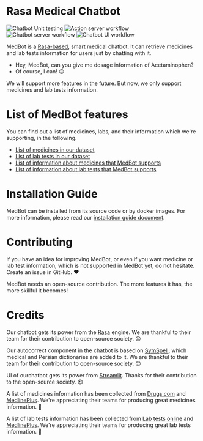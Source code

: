 # Rasa Medical Chatbot
![Chatbot Unit testing](https://github.com/MedBot-team/NaBot/actions/workflows/rasa-test.yml/badge.svg?style=svg)
![Action server workflow](https://github.com/MedBot-team/NaBot/actions/workflows/docker_push_actions.yml/badge.svg?style=svg)
![Chatbot server workflow](https://github.com/MedBot-team/NaBot/actions/workflows/docker_push_chatbot.yml/badge.svg?style=svg)
![Chatbot UI workflow](https://github.com/MedBot-team/NaBot/actions/workflows/docker_push_ui.yml/badge.svg?style=svg)


MedBot is a [Rasa-based](https://rasa.com/), smart medical chatbot. It can retrieve medicines and lab tests information for users just by chatting with it.

- Hey, MedBot, can you give me dosage information of Acetaminophen?
- Of course, I can! :wink:

We will support more features in the future. But now, we only support medicines and lab tests information.

# List of MedBot features

You can find out a list of medicines, labs, and their information which we're supporting, in the following. 

* [List of medicines in our dataset](https://github.com/MedBot-team/NaBot/wiki/List-of-medicines)
* [List of lab tests in our dataset](https://github.com/MedBot-team/NaBot/wiki/List-of-lab-test)
* [List of information about medicines that MedBot supports](https://github.com/MedBot-team/NaBot/wiki/Medicines-information)
* [List of information about lab tests that MedBot supports](https://github.com/MedBot-team/NaBot/wiki/Lab-tests-information)

# Installation Guide

MedBot can be installed from its source code or by docker images. For more information, please read our [installation guide document](https://github.com/MedBot-team/NaBot/wiki/Installation-Guide).

# Contributing

If you have an idea for improving MedBot, or even if you want medicine or lab test information, which is not supported in MedBot yet, do not hesitate. Create an issue in GitHub. :heart:

MedBot needs an open-source contribution. The more features it has, the more skillful it becomes! 

# Credits
Our chatbot gets its power from the [Rasa](https://rasa.com/) engine. We are thankful to their team for their contribution to open-source society. :heart_eyes:

Our autocorrect component in the chatbot is based on [SymSpell](https://github.com/wolfgarbe/SymSpell), which medical and Persian dictionaries are added to it. We are thankful to their team for their contribution to open-source society. :heart_eyes:

UI of ourchatbot gets its power from [Streamlit](https://github.com/streamlit/streamlit). Thanks for their contribution to the open-source society. :heart_eyes:

A list of medicines information has been collected from [Drugs.com](https://www.drugs.com/) and [MedlinePlus](https://medlineplus.gov/druginformation.html). We're appreciating their teams for producing great medicines information. :hugs:

A list of lab tests information has been collected from [Lab tests online](https://labtestsonline.org/) and [MedlinePlus](https://medlineplus.gov/lab-tests/). We're appreciating their teams for producing great lab tests information. :hugs:
